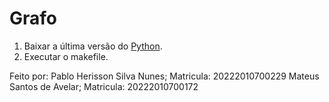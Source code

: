 # Grafo

1. Baixar a última versão do [Python](https://www.python.org).
2. Executar o makefile.

Feito por:
Pablo Herisson Silva Nunes; Matricula: 20222010700229
Mateus Santos de Avelar; Matricula: 20222010700172

